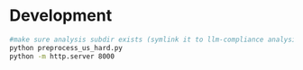 # Development

```bash
#make sure analysis subdir exists (symlink it to llm-compliance analysis subdir)
python preprocess_us_hard.py
python -m http.server 8000
```

